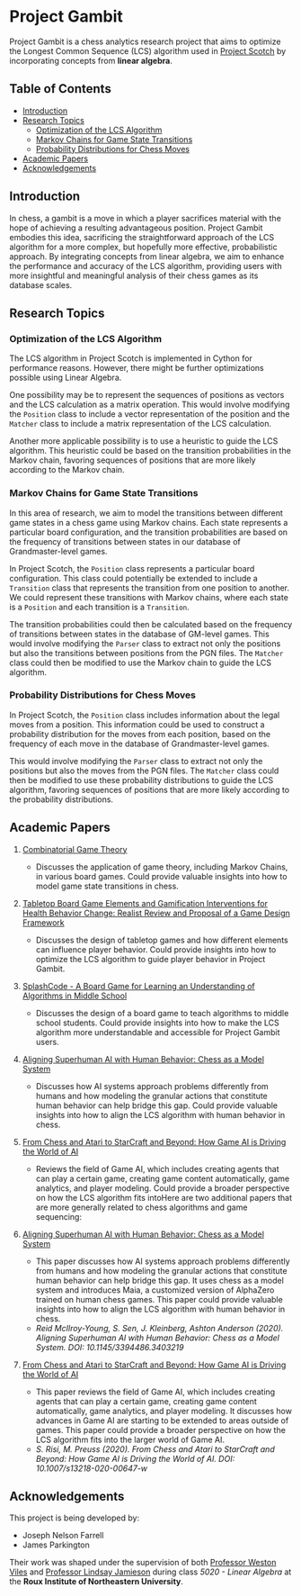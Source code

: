 <!-- omit in toc -->
# Project Gambit

Project Gambit is a chess analytics research project that aims to optimize the Longest Common Sequence (LCS) algorithm used in [Project Scotch](https://github.com/jparkington/Project-Scotch) by incorporating concepts from **linear algebra**.

<!-- omit in toc -->
## Table of Contents

- [Introduction](#introduction)
- [Research Topics](#research-topics)
  - [Optimization of the LCS Algorithm](#optimization-of-the-lcs-algorithm)
  - [Markov Chains for Game State Transitions](#markov-chains-for-game-state-transitions)
  - [Probability Distributions for Chess Moves](#probability-distributions-for-chess-moves)
- [Academic Papers](#academic-papers)
- [Acknowledgements](#acknowledgements)

## Introduction

In chess, a gambit is a move in which a player sacrifices material with the hope of achieving a resulting advantageous position. Project Gambit embodies this idea, sacrificing the straightforward approach of the LCS algorithm for a more complex, but hopefully more effective, probabilistic approach. By integrating concepts from linear algebra, we aim to enhance the performance and accuracy of the LCS algorithm, providing users with more insightful and meaningful analysis of their chess games as its database scales.

## Research Topics

### Optimization of the LCS Algorithm

The LCS algorithm in Project Scotch is implemented in Cython for performance reasons. However, there might be further optimizations possible using Linear Algebra. 

One possibility may be to represent the sequences of positions as vectors and the LCS calculation as a matrix operation. This would involve modifying the `Position` class to include a vector representation of the position and the `Matcher` class to include a matrix representation of the LCS calculation. 

Another more applicable possibility is to use a heuristic to guide the LCS algorithm. This heuristic could be based on the transition probabilities in the Markov chain, favoring sequences of positions that are more likely according to the Markov chain.

### Markov Chains for Game State Transitions

In this area of research, we aim to model the transitions between different game states in a chess game using Markov chains. Each state represents a particular board configuration, and the transition probabilities are based on the frequency of transitions between states in our database of Grandmaster-level games.

In Project Scotch, the `Position` class represents a particular board configuration. This class could potentially be extended to include a `Transition` class that represents the transition from one position to another. We could represent these transitions with Markov chains, where each state is a `Position` and each transition is a `Transition`. 

The transition probabilities could then be calculated based on the frequency of transitions between states in the database of GM-level games. This would involve modifying the `Parser` class to extract not only the positions but also the transitions between positions from the PGN files. The `Matcher` class could then be modified to use the Markov chain to guide the LCS algorithm.

### Probability Distributions for Chess Moves

In Project Scotch, the `Position` class includes information about the legal moves from a position. This information could be used to construct a probability distribution for the moves from each position, based on the frequency of each move in the database of Grandmaster-level games. 

This would involve modifying the `Parser` class to extract not only the positions but also the moves from the PGN files. The `Matcher` class could then be modified to use these probability distributions to guide the LCS algorithm, favoring sequences of positions that are more likely according to the probability distributions.

## Academic Papers

1. [Combinatorial Game Theory](https://dx.doi.org/10.1515/9783110755411)
   - Discusses the application of game theory, including Markov Chains, in various board games. Could provide valuable insights into how to model game state transitions in chess.

2. [Tabletop Board Game Elements and Gamification Interventions for Health Behavior Change: Realist Review and Proposal of a Game Design Framework](https://dx.doi.org/10.2196/23302)
   - Discusses the design of tabletop games and how different elements can influence player behavior. Could provide insights into how to optimize the LCS algorithm to guide player behavior in Project Gambit.

3. [SplashCode - A Board Game for Learning an Understanding of Algorithms in Middle School](https://dx.doi.org/10.15388/infedu.2019.12)
   - Discusses the design of a board game to teach algorithms to middle school students. Could provide insights into how to make the LCS algorithm more understandable and accessible for Project Gambit users.

4. [Aligning Superhuman AI with Human Behavior: Chess as a Model System](https://dx.doi.org/10.1145/3394486.3403219)
   - Discusses how AI systems approach problems differently from humans and how modeling the granular actions that constitute human behavior can help bridge this gap. Could provide valuable insights into how to align the LCS algorithm with human behavior in chess.

5. [From Chess and Atari to StarCraft and Beyond: How Game AI is Driving the World of AI](https://dx.doi.org/10.1007/s13218-020-00647-w)
   - Reviews the field of Game AI, which includes creating agents that can play a certain game, creating game content automatically, game analytics, and player modeling. Could provide a broader perspective on how the LCS algorithm fits intoHere are two additional papers that are more generally related to chess algorithms and game sequencing:

1. [Aligning Superhuman AI with Human Behavior: Chess as a Model System](https://dx.doi.org/10.1145/3394486.3403219)
   - This paper discusses how AI systems approach problems differently from humans and how modeling the granular actions that constitute human behavior can help bridge this gap. It uses chess as a model system and introduces Maia, a customized version of AlphaZero trained on human chess games. This paper could provide valuable insights into how to align the LCS algorithm with human behavior in chess.
   - *Reid McIlroy-Young, S. Sen, J. Kleinberg, Ashton Anderson (2020). Aligning Superhuman AI with Human Behavior: Chess as a Model System. DOI: 10.1145/3394486.3403219*

2. [From Chess and Atari to StarCraft and Beyond: How Game AI is Driving the World of AI](https://dx.doi.org/10.1007/s13218-020-00647-w)
   - This paper reviews the field of Game AI, which includes creating agents that can play a certain game, creating game content automatically, game analytics, and player modeling. It discusses how advances in Game AI are starting to be extended to areas outside of games. This paper could provide a broader perspective on how the LCS algorithm fits into the larger world of Game AI.
   - *S. Risi, M. Preuss (2020). From Chess and Atari to StarCraft and Beyond: How Game AI is Driving the World of AI. DOI: 10.1007/s13218-020-00647-w*

## Acknowledgements

This project is being developed by:
- Joseph Nelson Farrell 
- James Parkington
  
Their work was shaped under the supervision of both [Professor Weston Viles](https://roux.northeastern.edu/people/weston-viles/) and [Professor Lindsay Jamieson](https://roux.northeastern.edu/people/lindsay-jamieson/) during class *5020 - Linear Algebra* at the **Roux Institute of Northeastern University**. 